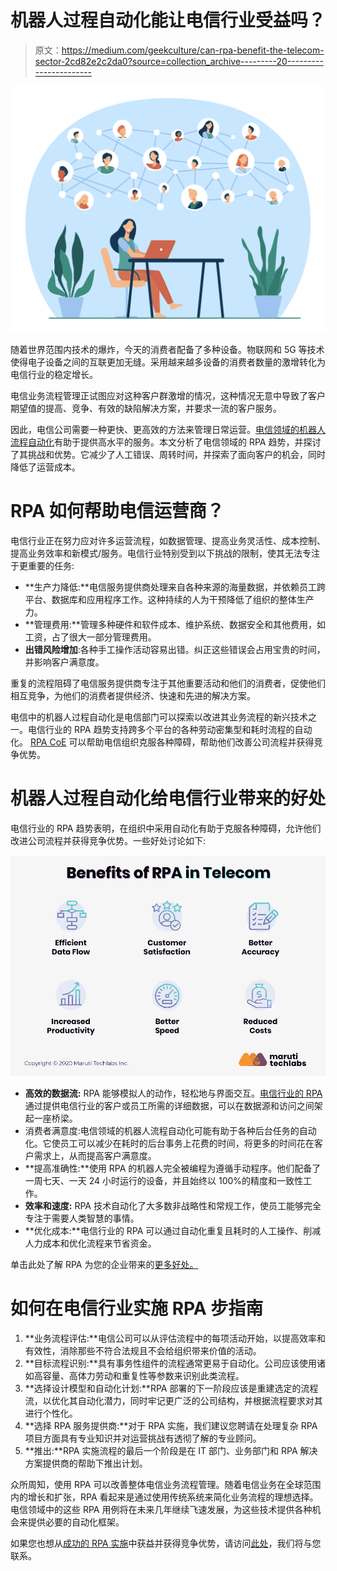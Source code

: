 # 机器人过程自动化能让电信行业受益吗？

> 原文：<https://medium.com/geekculture/can-rpa-benefit-the-telecom-sector-2cd82e2c2da0?source=collection_archive---------20----------------------->

![](img/b0bb5cbb625281cb868ac39b6593536f.png)

随着世界范围内技术的爆炸，今天的消费者配备了多种设备。物联网和 5G 等技术使得电子设备之间的互联更加无缝。采用越来越多设备的消费者数量的激增转化为电信行业的稳定增长。

电信业务流程管理正试图应对这种客户群激增的情况，这种情况无意中导致了客户期望值的提高、竞争、有效的缺陷解决方案，并要求一流的客户服务。

因此，电信公司需要一种更快、更高效的方法来管理日常运营。[电信领域的机器人流程自动化](https://marutitech.com/robotic-process-automation-services/?utm_source=medium&utm_medium=content_promotion&utm_campaign=can_RPA_benefit_the_telecom_sector)有助于提供高水平的服务。本文分析了电信领域的 RPA 趋势，并探讨了其挑战和优势。它减少了人工错误、周转时间，并探索了面向客户的机会，同时降低了运营成本。

# RPA 如何帮助电信运营商？

电信行业正在努力应对许多运营流程，如数据管理、提高业务灵活性、成本控制、提高业务效率和新模式/服务。电信行业特别受到以下挑战的限制，使其无法专注于更重要的任务:

*   **生产力降低:**电信服务提供商处理来自各种来源的海量数据，并依赖员工跨平台、数据库和应用程序工作。这种持续的人为干预降低了组织的整体生产力。
*   **管理费用:**管理多种硬件和软件成本、维护系统、数据安全和其他费用，如工资，占了很大一部分管理费用。
*   **出错风险增加**:各种手工操作活动容易出错。纠正这些错误会占用宝贵的时间，并影响客户满意度。

重复的流程阻碍了电信服务提供商专注于其他重要活动和他们的消费者，促使他们相互竞争，为他们的消费者提供经济、快速和先进的解决方案。

电信中的机器人过程自动化是电信部门可以探索以改进其业务流程的新兴技术之一。电信行业的 RPA 趋势支持跨多个平台的各种劳动密集型和耗时流程的自动化。 [RPA CoE](https://marutitech.com/rpa-coe/?utm_source=medium&utm_medium=content_promotion&utm_campaign=can_RPA_benefit_the_telecom_sector) 可以帮助电信组织克服各种障碍，帮助他们改善公司流程并获得竞争优势。

# 机器人过程自动化给电信行业带来的好处

电信行业的 RPA 趋势表明，在组织中采用自动化有助于克服各种障碍，允许他们改进公司流程并获得竞争优势。一些好处讨论如下:

![](img/7a847ea1ff54f85edf5ad31c681648d7.png)

*   **高效的数据流:** RPA 能够模拟人的动作，轻松地与界面交互。[电信行业的 RPA](https://marutitech.com/rpa-in-telecom/?utm_source=medium&utm_medium=content_promotion&utm_campaign=can_RPA_benefit_the_telecom_sector)通过提供电信行业的客户或员工所需的详细数据，可以在数据源和访问之间架起一座桥梁。
*   消费者满意度:电信领域的机器人流程自动化可能有助于各种后台任务的自动化。它使员工可以减少在耗时的后台事务上花费的时间，将更多的时间花在客户需求上，从而提高客户满意度。
*   **提高准确性:**使用 RPA 的机器人完全被编程为遵循手动程序。他们配备了一周七天、一天 24 小时运行的设备，并且始终以 100%的精度和一致性工作。
*   **效率和速度:** RPA 技术自动化了大多数非战略性和常规工作，使员工能够完全专注于需要人类智慧的事情。
*   **优化成本:**电信行业的 RPA 可以通过自动化重复且耗时的人工操作、削减人力成本和优化流程来节省资金。

单击此处了解 RPA 为您的企业带来的[更多好处。](https://marutitech.com/benefits-of-rpa-in-business/?utm_source=medium&utm_medium=content_promotion&utm_campaign=can_RPA_benefit_the_telecom_sector)

# 如何在电信行业实施 RPA 步指南

1.  **业务流程评估:**电信公司可以从评估流程中的每项活动开始，以提高效率和有效性，消除那些不符合法规且不会给组织带来价值的活动。
2.  **目标流程识别:**具有事务性组件的流程通常更易于自动化。公司应该使用诸如高容量、高体力劳动和重复性等参数来识别此类流程。
3.  **选择设计模型和自动化计划:**RPA 部署的下一阶段应该是重建选定的流程流，以优化其自动化潜力，同时牢记更广泛的公司结构，并根据流程要求对其进行个性化。
4.  **选择 RPA 服务提供商:**对于 RPA 实施，我们建议您聘请在处理复杂 RPA 项目方面具有专业知识并对运营挑战有透彻了解的专业顾问。
5.  **推出:**RPA 实施流程的最后一个阶段是在 IT 部门、业务部门和 RPA 解决方案提供商的帮助下推出计划。

众所周知，使用 RPA 可以改善整体电信业务流程管理。随着电信业务在全球范围内的增长和扩张，RPA 看起来是通过使用传统系统来简化业务流程的理想选择。电信领域中的这些 RPA 用例将在未来几年继续飞速发展，为这些技术提供各种机会来提供必要的自动化框架。

如果您也想从[成功的 RPA 实施](https://marutitech.com/successful-rpa-implementation/?utm_source=medium&utm_medium=content_promotion&utm_campaign=can_RPA_benefit_the_telecom_sector)中获益并获得竞争优势，请访问[此处](https://marutitech.com/contact-us/?utm_source=medium&utm_medium=content_promotion&utm_campaign=can_RPA_benefit_the_telecom_sector)，我们将与您联系。